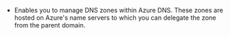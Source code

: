  - Enables you to manage DNS zones within Azure DNS. These zones are hosted on Azure's name servers to which you can delegate the zone from the parent domain.
